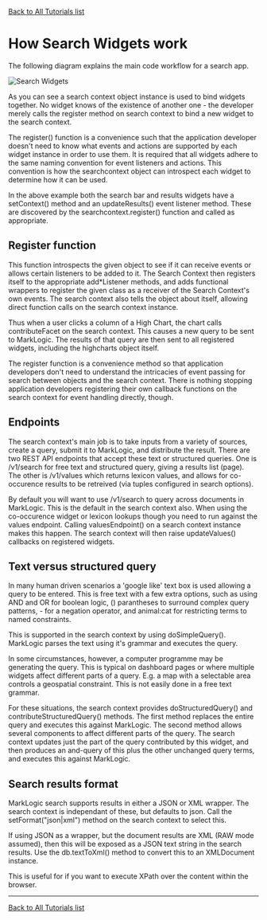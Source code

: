 [Back to All Tutorials list](tutorial-all.html)
# How Search Widgets work

The following diagram explains the main code workflow for a search app.

![Search Widgets](./images/mljs-diagrams.003.png "Search Widgets")

As you can see a search context object instance is used to bind widgets together. No widget knows of the existence
of another one - the developer merely calls the register method on search context to bind a new widget to the
search context.

The register() function is a convenience such that the application developer doesn't need to know what events
and actions are supported by each widget instance in order to use them. It is required that all widgets adhere
to the same naming convention for event listeners and actions. This convention is how the searchcontext object
can introspect each widget to determine how it can be used.

In the above example both the search bar and results widgets have a setContext() method and an updateResults()
event listener method. These are discovered by the searchcontext.register() function and called as appropriate.

## Register function

This function introspects the given object to see if it can receive events or allows certain listeners to be
added to it. The Search Context then registers itself to the appropriate add*Listener methods, and adds
functional wrappers to register the given class as a receiver of the Search Context's own events. The search
context also tells the object about itself, allowing direct function calls on the search context instance.

Thus when a user clicks a column of a High Chart, the chart calls contributeFacet on the search context. This
causes a new query to be sent to MarkLogic. The results of that query are then sent to all registered widgets,
including the highcharts object itself.

The register function is a convenience method so that application developers don't need to understand the
intricacies of event passing for search between objects and the search context. There is nothing stopping
application developers registering their own callback functions on the search context for event handling
directly, though.

## Endpoints

The search context's main job is to take inputs from a variety of sources, create a query, submit it to
MarkLogic, and distribute the result. There are two REST API endpoints that accept these text or structured
queries. One is /v1/search for free text and structured query, giving a results list (page). The other
is /v1/values which returns lexicon values, and allows for co-occurence results to be retreived (via
tuples configured in search options).

By default you will want to use /v1/search to query across documents in MarkLogic. This is the default in
the search context also. When using the co-occurence widget or lexicon lookups though you need to run
against the values endpoint. Calling valuesEndpoint() on a search context instance makes this happen.
The search context will then raise updateValues() callbacks on registered widgets.

## Text versus structured query

In many human driven scenarios a 'google like' text box is used allowing a query to be entered. This is
free text with a few extra options, such as using AND and OR for boolean logic, () parantheses to surround
complex query patterns, - for a negation operator, and animal:cat for restricting terms to named
constraints.

This is supported in the search context by using doSimpleQuery(). MarkLogic parses the text using it's
grammar and executes the query.

In some circumstances, however, a computer programme may be generating the query. This is typical on
dashboard pages or where multiple widgets affect different parts of a query. E.g. a map with a 
selectable area controls a geospatial constraint. This is not easily done in a free text grammar.

For these situations, the search context provides doStructuredQuery() and contributeStructuredQuery()
methods. The first method replaces the entire query and executes this against MarkLogic. The second
method allows several components to affect different parts of the query. The search context updates
just the part of the query contributed by this widget, and then produces an and-query of this plus
the other unchanged query terms, and executes this against MarkLogic.

## Search results format

MarkLogic search supports results in either a JSON or XML wrapper. The search context is independant
of these, but defaults to json. Call the setFormat("json|xml") method on the search context to select
this.

If using JSON as a wrapper, but the document results are XML (RAW mode assumed), then this will be 
exposed as a JSON text string in the search results. Use the db.textToXml() method to convert this
to an XMLDocument instance. 

This is useful for if you want to execute XPath over the content within the browser.



- - - -

[Back to All Tutorials list](tutorial-all.html)